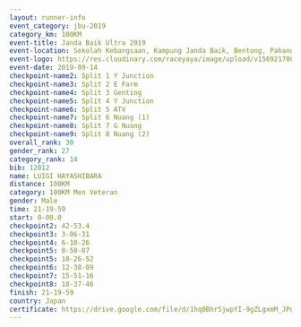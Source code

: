 ```yaml
---
layout: runner-info 
event_category: jbu-2019 
category_km: 100KM 
event-title: Janda Baik Ultra 2019  
event-location: Sekolah Kebangsaan, Kampung Janda Baik, Bentong, Pahang, Malaysia 
event-logo: https://res.cloudinary.com/raceyaya/image/upload/v1569217009/logo/janda-baik_vch1pc.jpg 
event-date: 2019-09-14 
checkpoint-name2: Split 1 Y Junction 
checkpoint-name3: Split 2 E Farm 
checkpoint-name4: Split 3 Genting 
checkpoint-name5: Split 4 Y Junction 
checkpoint-name6: Split 5 ATV 
checkpoint-name7: Split 6 Nuang (1) 
checkpoint-name8: Split 7 G Nuang 
checkpoint-name9: Split 8 Nuang (2) 
overall_rank: 30
gender_rank: 27
category_rank: 14
bib: 12012
name: LUIGI HAYASHIBARA
distance: 100KM
category: 100KM Men Veteran
gender: Male
time: 21-19-59
start: 0-00.0
checkpoint2: 42-53.4
checkpoint3: 3-06-31
checkpoint4: 6-10-26
checkpoint5: 8-50-07
checkpoint5: 10-26-52
checkpoint6: 12-38-09
checkpoint7: 15-51-16
checkpoint8: 18-37-46
finish: 21-19-59
country: Japan
certificate: https://drive.google.com/file/d/1hq0Bhr5jwpYI-9gZLgxmM_JPgVE1Sc7q/view?usp=sharing
---
```

